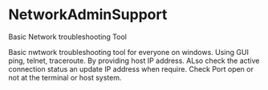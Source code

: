 # NetworkAdminSupport
Basic Network troubleshooting Tool

Basic nwtwork troubleshooting tool for everyone on windows. Using GUI ping, telnet, traceroute. By providing host IP address. ALso check the active connection status an update IP address when require. Check Port open or not at the terminal or host system.
